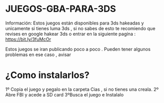 # JUEGOS-GBA-PARA-3DS
Información: Estos juegos están disponibles para 3ds hakeadas y unicamente si tienes luma 3ds , 
si no sabes de esto te recomiendo que revises en google hakear 3ds o entrar en la siguiente pagína : https://bit.ly/3fuMcOr 

Estos juegos se iran publicando poco a poco . Pueden tener algunos problemas en ese caso , avisar 
# ¿Como instalarlos?
1º Copia el juego y pegalo en la carpeta Cias , si no tienes una creala.
2º Abre FBI y acede a SD card
3ºBusca el juego e Instalalo
